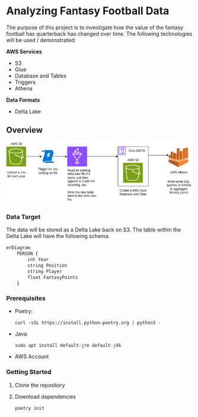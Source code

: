 # Analyzing Fantasy Football Data

The purpose of this project is to investigate how the value of the fantasy football has quarterback has changed over time. The following technologies will be used / demonstrated:

**AWS Services**

* S3
* Glue
* Database and Tables
* Triggers
* Athena

**Data Formats**

* Delta Lake

## Overview

![Architecture](assets/architecture.png)

### Data Target

The data will be stored as a Delta Lake back on S3. The table within the Delta Lake will have the following schema.

```mermaid
erDiagram
    PERSON {
        int Year
        string Position
        string Player
        float FantasyPoints
    }
```

### Prerequisites

* Poetry: 

    ```shell
    curl -sSL https://install.python-poetry.org | python3 -
    ```

* Java: 

    ```shell
    sudo apt install default-jre default-jdk
    ```

* AWS Account

### Getting Started

1. Clone the repository

2. Download dependencies

    ```shell
    poetry init
    ```
